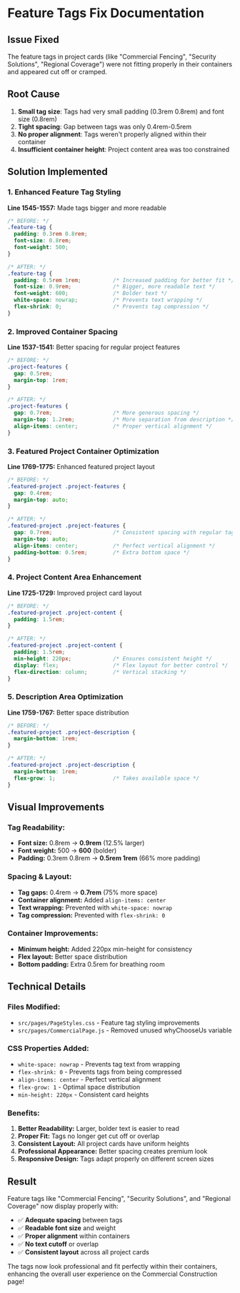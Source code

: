 # Feature Tags Fix Documentation

## Issue Fixed
The feature tags in project cards (like "Commercial Fencing", "Security Solutions", "Regional Coverage") were not fitting properly in their containers and appeared cut off or cramped.

## Root Cause
1. **Small tag size**: Tags had very small padding (0.3rem 0.8rem) and font size (0.8rem)
2. **Tight spacing**: Gap between tags was only 0.4rem-0.5rem
3. **No proper alignment**: Tags weren't properly aligned within their container
4. **Insufficient container height**: Project content area was too constrained

## Solution Implemented

### 1. **Enhanced Feature Tag Styling**
**Line 1545-1557:** Made tags bigger and more readable

```css
/* BEFORE: */
.feature-tag {
  padding: 0.3rem 0.8rem;
  font-size: 0.8rem;
  font-weight: 500;
}

/* AFTER: */
.feature-tag {
  padding: 0.5rem 1rem;          /* Increased padding for better fit */
  font-size: 0.9rem;             /* Bigger, more readable text */
  font-weight: 600;              /* Bolder text */
  white-space: nowrap;           /* Prevents text wrapping */
  flex-shrink: 0;                /* Prevents tag compression */
}
```

### 2. **Improved Container Spacing**
**Line 1537-1541:** Better spacing for regular project features

```css
/* BEFORE: */
.project-features {
  gap: 0.5rem;
  margin-top: 1rem;
}

/* AFTER: */
.project-features {
  gap: 0.7rem;                   /* More generous spacing */
  margin-top: 1.2rem;            /* More separation from description */
  align-items: center;           /* Proper vertical alignment */
}
```

### 3. **Featured Project Container Optimization**
**Line 1769-1775:** Enhanced featured project layout

```css
/* BEFORE: */
.featured-project .project-features {
  gap: 0.4rem;
  margin-top: auto;
}

/* AFTER: */
.featured-project .project-features {
  gap: 0.7rem;                   /* Consistent spacing with regular tags */
  margin-top: auto;
  align-items: center;           /* Perfect vertical alignment */
  padding-bottom: 0.5rem;        /* Extra bottom space */
}
```

### 4. **Project Content Area Enhancement**
**Line 1725-1729:** Improved project card layout

```css
/* BEFORE: */
.featured-project .project-content {
  padding: 1.5rem;
}

/* AFTER: */
.featured-project .project-content {
  padding: 1.5rem;
  min-height: 220px;             /* Ensures consistent height */
  display: flex;                 /* Flex layout for better control */
  flex-direction: column;        /* Vertical stacking */
}
```

### 5. **Description Area Optimization**
**Line 1759-1767:** Better space distribution

```css
/* BEFORE: */
.featured-project .project-description {
  margin-bottom: 1rem;
}

/* AFTER: */
.featured-project .project-description {
  margin-bottom: 1rem;
  flex-grow: 1;                  /* Takes available space */
}
```

## Visual Improvements

### **Tag Readability:**
- **Font size:** 0.8rem → **0.9rem** (12.5% larger)
- **Font weight:** 500 → **600** (bolder)
- **Padding:** 0.3rem 0.8rem → **0.5rem 1rem** (66% more padding)

### **Spacing & Layout:**
- **Tag gaps:** 0.4rem → **0.7rem** (75% more space)
- **Container alignment:** Added `align-items: center`
- **Text wrapping:** Prevented with `white-space: nowrap`
- **Tag compression:** Prevented with `flex-shrink: 0`

### **Container Improvements:**
- **Minimum height:** Added 220px min-height for consistency
- **Flex layout:** Better space distribution
- **Bottom padding:** Extra 0.5rem for breathing room

## Technical Details

### **Files Modified:**
- `src/pages/PageStyles.css` - Feature tag styling improvements
- `src/pages/CommercialPage.js` - Removed unused whyChooseUs variable

### **CSS Properties Added:**
- `white-space: nowrap` - Prevents tag text from wrapping
- `flex-shrink: 0` - Prevents tags from being compressed
- `align-items: center` - Perfect vertical alignment
- `flex-grow: 1` - Optimal space distribution
- `min-height: 220px` - Consistent card heights

### **Benefits:**
1. **Better Readability:** Larger, bolder text is easier to read
2. **Proper Fit:** Tags no longer get cut off or overlap
3. **Consistent Layout:** All project cards have uniform heights
4. **Professional Appearance:** Better spacing creates premium look
5. **Responsive Design:** Tags adapt properly on different screen sizes

## Result
Feature tags like "Commercial Fencing", "Security Solutions", and "Regional Coverage" now display properly with:
- ✅ **Adequate spacing** between tags
- ✅ **Readable font size** and weight
- ✅ **Proper alignment** within containers
- ✅ **No text cutoff** or overlap
- ✅ **Consistent layout** across all project cards

The tags now look professional and fit perfectly within their containers, enhancing the overall user experience on the Commercial Construction page! 
